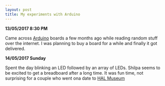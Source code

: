 ```yaml
---
layout: post
title: My experiments with Arduino
---
```

**13/05/2017 8:30 PM**

Came across [Arduino][Arduino] boards a few months ago while reading random stuff over the internet. I was planning to buy a board for a while and finally it got delivered.

**14/05/2017 Sunday**

Spent the day blinking an LED followed by an array of LEDs. Shilpa seems to be excited to get a breadboard after a long time. It was fun time, not surprising for a couple who went ona date to [HAL Museum][HAL]  

[Arduino]:https://www.arduino.cc/
[HAL]:http://www.hal-india.com/Heritage%20Centre%20and%20Aerospace%20Museum/M__20
